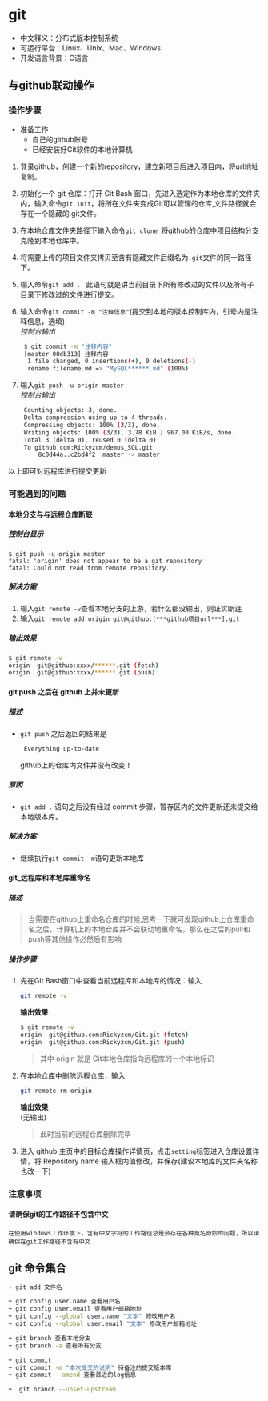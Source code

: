 # git
 + 中文释义：分布式版本控制系统
 + 可运行平台：Linux、Unix、Mac、Windows
 + 开发语言背景：C语言

## 与github联动操作
### 操作步骤
+ 准备工作
  - 自己的github账号
  - 已经安装好Git软件的本地计算机
   
1. 登录github，创建一个新的repository，建立新项目后进入项目内，将url地址复制。

1. 初始化一个 git 仓库：打开 Git Bash 窗口，先进入选定作为本地仓库的文件夹内，输入命令`git init`，将所在文件夹变成Git可以管理的仓库,文件路径就会存在一个隐藏的.git文件。

1. 在本地仓库文件夹路径下输入命令`git clone `将github的仓库中项目结构分支克隆到本地仓库中。

1. 将需要上传的项目文件夹拷贝至含有隐藏文件后缀名为`.git`文件的同一路径下。

1. 输入命令`git add . ` 此语句就是讲当前目录下所有修改过的文件以及所有子目录下修改过的文件进行提交。

1. 输入命令`git commit -m "注释信息"`(提交到本地的版本控制库内，引号内是注释信息，选填)  
   *控制台输出*
   ```bash
    $ git commit -m "注释内容"
    [master 00db313] 注释内容
     1 file changed, 0 insertions(+), 0 deletions(-)
     rename filename.md => "MySQL******.md" (100%)

   ```

1. 输入`git push -u origin master`  
   *控制台输出*
   ```bash
    Counting objects: 3, done.
    Delta compression using up to 4 threads.
    Compressing objects: 100% (3/3), done.
    Writing objects: 100% (3/3), 3.78 KiB | 967.00 KiB/s, done.
    Total 3 (delta 0), reused 0 (delta 0)
    To github.com:Rickyzcm/demos_SQL.git
        8c0d44a..c2bd4f2  master -> master
   ```
以上即可对远程库进行提交更新


### 可能遇到的问题

#### 本地分支与与远程仓库断联 
##### 控制台显示
```
$ git push -u origin master
fatal: 'origin' does not appear to be a git repository
fatal: Could not read from remote repository.
```  

##### 解决方案
  1. 输入`git remote -v`查看本地分支的上游，若什么都没输出，则证实断连
  1. 输入`git remote add origin git@github:[***github项目url***].git`   

##### 输出效果
 ```bash
 $ git remote -v 
 origin  git@github:xxxx/******.git (fetch)
 origin  git@github:xxxx/******.git (push)
 ```

#### git push 之后在 github 上并未更新
##### 描述
   + `git push` 之后返回的结果是
     ```bash
      Everything up-to-date
     ```
     github上的仓库内文件并没有改变！
##### 原因
   + `git add .` 语句之后没有经过 commit 步骤，暂存区内的文件更新还未提交给本地版本库。
##### 解决方案
   + 继续执行`git commit -m`语句更新本地库  

####  git_远程库和本地库重命名  

##### 描述
   >  当需要在github上重命名仓库的时候,思考一下就可发现github上仓库重命名之后，计算机上的本地仓库并不会联动地重命名，那么在之后的pull和push等其他操作必然后有影响
##### 操作步骤
   1. 先在Git Bash窗口中查看当前远程库和本地库的情况：输入 
      ```bash
      git remote -v
      ```  

      **输出效果**
      ```bash
      $ git remote -v
      origin  git@github.com:Rickyzcm/Git.git (fetch)
      origin  git@github.com:Rickyzcm/Git.git (push)
      ```
      > 其中 origin 就是 Git本地仓库指向远程库的一个本地标识

   1. 在本地仓库中删除远程仓库，输入 
      ```bash
      git remote rm origin
      ``` 
      **输出效果**  
      (无输出)
      > 此时当前的远程仓库删除完毕
   
   1. 进入 github 主页中的目标仓库操作详情页，点击`setting`标签进入仓库设置详情，将 Repository name 输入框内值修改，并保存(建议本地库的文件夹名称也改一下)






### 注意事项

#### 请确保git的工作路径不包含中文
    在使用windows工作环境下，含有中文字符的工作路径总是会存在各种莫名奇妙的问题，所以请确保在git工作路径不含有中文


## git 命令集合
```bash
+ git add 文件名 

+ git config user.name 查看用户名
+ git config user.email 查看用户邮箱地址
+ git config --global user.name "文本" 修改用户名
+ git config --global user.email "文本" 修改用户邮箱地址

+ git branch 查看本地分支
+ git branch -a 查看所有分支

+ git commit 
+ git commit -m "本次提交的说明" 待备注的提交版本库
+ git commit --amend 查看最近的log信息

+  git branch --unset-upstream

```